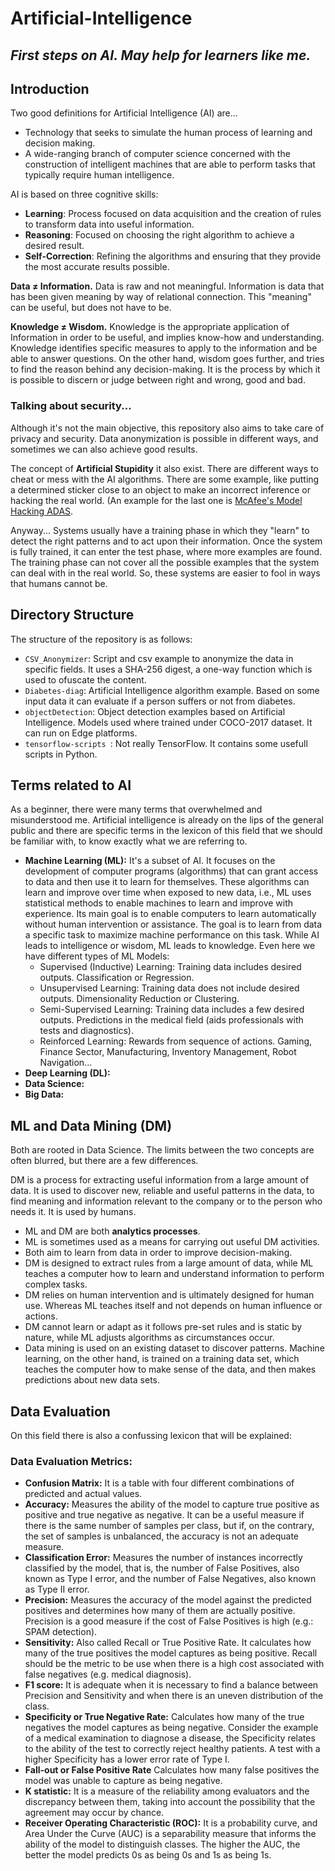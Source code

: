 # Artificial-Intelligence
## _First steps on AI. May help for learners like me._

## Introduction
Two good definitions for Artificial Intelligence (AI) are...
- Technology that seeks to simulate the human process of learning and decision making.
- A wide-ranging branch of computer science concerned with the construction of intelligent machines that are able to perform tasks that typically require human intelligence.

AI is based on three cognitive skills:
- **Learning**: Process focused on data acquisition and the creation of rules to transform data into useful information.
- **Reasoning**: Focused on choosing the right algorithm to achieve a desired result.
- **Self-Correction**: Refining the algorithms and ensuring that they provide the most accurate results possible.

**Data ≠ Information.** Data is raw and not meaningful. Information is data that has been given meaning by way of relational connection. This "meaning" can be useful, but does not have to be.

**Knowledge ≠ Wisdom.** Knowledge is the appropriate application of Information in order to be useful, and implies know-how and understanding. Knowledge identifies specific measures to apply to the information and be able to answer questions. On the other hand, wisdom goes further, and tries to find the reason behind any decision-making. It is the process by which it is possible to discern or judge between right and wrong, good and bad.

### Talking about security...
Although it's not the main objective, this repository also aims to take care of privacy and security.
Data anonymization is possible in different ways, and sometimes we can also achieve good results.

The concept of **Artificial Stupidity** it also exist. There are different ways to cheat or mess with the AI algorithms. There are some example, like putting a determined sticker close to an object to make an incorrect inference or hacking the real world. (An example for the last one is [McAfee's Model Hacking ADAS](https://www.mcafee.com/blogs/other-blogs/mcafee-labs/model-hacking-adas-to-pave-safer-roads-for-autonomous-vehicles/).

Anyway... Systems usually have a training phase in which they "learn" to detect the right patterns and to act upon their information. Once the system is fully trained, it can enter the test phase, where more examples are found. The training phase can not cover all the possible examples that the system can deal with in the real world. So, these systems are easier to fool in ways that humans cannot be.


## Directory Structure
The structure of the repository is as follows:

- `CSV_Anonymizer`: Script and csv example to anonymize the data in specific fields. It uses a SHA-256 digest, a one-way function which is used to ofuscate the content.
- `Diabetes-diag`: Artificial Intelligence algorithm example. Based on some input data it can evaluate if a person suffers or not from diabetes.
- `objectDetection`: Object detection examples based on Artificial Intelligence. Models used where trained under COCO-2017 dataset. It can run on Edge platforms.
- `tensorflow-scripts `: Not really TensorFlow. It contains some usefull scripts in Python.

## Terms related to AI
As a beginner, there were many terms that overwhelmed and misunderstood me. Artificial intelligence is already on the lips of the general public and there are specific terms in the lexicon of this field that we should be familiar with, to know exactly what we are referring to.

- **Machine Learning (ML):** It's a subset of AI. It focuses on the development of computer programs (algorithms) that can grant access to data and then use it to learn for themselves. These algorithms can learn and improve over time when exposed to new data, i.e., ML uses statistical methods to enable machines to learn and improve with experience. Its main goal is to enable computers to learn automatically without human intervention or assistance. The goal is to learn from data a specific task to maximize machine performance on this task. While AI leads to intelligence or wisdom, ML leads to knowledge.
Even here we have different types of ML Models:
  - Supervised (Inductive) Learning: Training data includes desired outputs. Classification or Regression.
  - Unsupervised Learning: Training data does not include desired outputs. Dimensionality Reduction or Clustering.
  - Semi-Supervised Learning: Training data includes a few desired outputs. Predictions in the medical field (aids professionals with tests and diagnostics).
  - Reinforced Learning: Rewards from sequence of actions. Gaming, Finance Sector, Manufacturing, Inventory Management, Robot Navigation...
- **Deep Learning (DL):**
- **Data Science:**
- **Big Data:**


## ML and Data Mining (DM)
Both are rooted in Data Science. The limits between the two concepts are often blurred, but there are a few differences.

DM is a process for extracting useful information from a large amount of data. It is used to discover new, reliable and useful patterns in the data, to find meaning and information relevant to the company or to the person who needs it. It is used by humans.

- ML and DM are both **analytics processes**.
- ML is sometimes used as a means for carrying out useful DM activities.
- Both aim to learn from data in order to improve decision-making.
- DM is designed to extract rules from a large amount of data, while ML teaches a computer how to learn and understand information to perform complex tasks.
- DM relies on human intervention and is ultimately designed for human use. Whereas ML teaches itself and not depends on human influence or actions.
- DM cannot learn or adapt as it follows pre-set rules and is static by nature, while ML adjusts algorithms as circumstances occur.
- Data mining is used on an existing dataset to discover patterns. Machine learning, on the other hand, is trained on a training data set, which teaches the computer how to make sense of the data, and then makes predictions about new data sets.


## Data Evaluation
On this field there is also a confussing lexicon that will be explained:

### Data Evaluation Metrics:
- **Confusion Matrix:** It is a table with four different combinations of predicted and actual values.
- **Accuracy:** Measures the ability of the model to capture true positive as positive and true negative as negative. It can be a useful measure if there is the same number of samples per class, but if, on the contrary, the set of samples is unbalanced, the accuracy is not an adequate measure.
- **Classification Error:** Measures the number of instances incorrectly classified by the model, that is, the number of False Positives, also known as Type I error, and the number of False Negatives, also known as Type II error.
- **Precision:** Measures the accuracy of the model against the predicted positives and determines how many of them are actually positive. Precision is a good measure if the cost of False Positives is high (e.g.: SPAM detection).
- **Sensitivity:** Also called Recall or True Positive Rate. It calculates how many of the true positives the model captures as being positive. Recall should be the metric to be use when there is a high cost associated with false negatives (e.g. medical diagnosis).
- **F1 score:** It is adequate when it is necessary to find a balance between Precision and Sensitivity and when there is an uneven distribution of the class.
- **Specificity or True Negative Rate:** Calculates how many of the true negatives the model captures as being negative. Consider the example of a medical examination to diagnose a disease, the Specificity relates to the ability of the test to correctly reject healthy patients. A test with a higher Specificity has a lower error rate of Type I.
- **Fall-out or False Positive Rate** Calculates how many false positives the model was unable to capture as being negative.
- **K statistic:** It is a measure of the reliability among evaluators and the discrepancy between them, taking into account the possibility that the agreement may occur by chance.
- **Receiver Operating Characteristic (ROC):** It is a probability curve, and Area Under the Curve (AUC) is a separability measure that informs the ability of the model to distinguish classes. The higher the AUC, the better the model predicts 0s as being 0s and 1s as being 1s.
